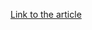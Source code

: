 [Link to the article](https://www.cisa.gov/news-events/alerts/2025/08/06/microsoft-releases-guidance-high-severity-vulnerability-cve-2025-53786-hybrid-exchange-deployments)

